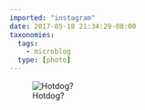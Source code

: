 ```yaml
---
imported: "instagram"
date: 2017-05-18 21:34:29-08:00
taxonomies:
  tags:
    - microblog
  type: [photo]
---
```

<figure>
  <img src="/media/images/photos/2017/05/459085b41803c4489427ca40e71f3ca9.jpg" title="Hotdog?"/>
  <figcaption>Hotdog?</figcaption>
</figure>

